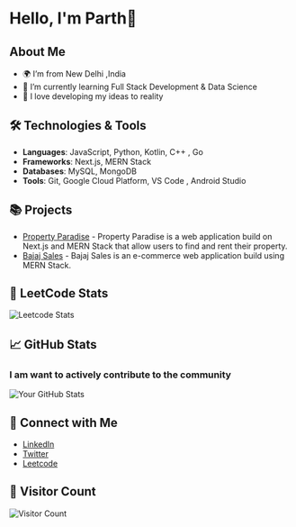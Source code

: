 # Hello, I'm Parth👋

## About Me
- 🌍 I’m from New Delhi ,India
- 🌱 I’m currently learning Full Stack Development & Data Science
- 💬 I love developing my ideas to reality

## 🛠️ Technologies & Tools
- **Languages**: JavaScript, Python, Kotlin, C++ , Go
- **Frameworks**: Next.js, MERN Stack 
- **Databases**: MySQL, MongoDB
- **Tools**: Git, Google Cloud Platform, VS Code , Android Studio

## 📚 Projects
- [Property Paradise](https://propertyparadise.vercel.app/) - Property Paradise is a web application build on Next.js and MERN Stack that allow users to find and rent their property.
- [Bajaj Sales](https://bajajsales.vercel.app/) - Bajaj Sales is an e-commerce web application build using MERN Stack.
  
## 🦙 LeetCode Stats
![Leetcode Stats](https://leetcard.jacoblin.cool/parth354)

## 📈 GitHub Stats
### I am want to actively contribute to the community
![Your GitHub Stats](https://github-readme-stats.vercel.app/api?username=parth354&show_icons=true&theme=radical)

## 🔗 Connect with Me
- [LinkedIn](https://www.linkedin.com/in/parth-bajaj-74a43720a/)
- [Twitter](https://twitter.com/_parthbajaj)
- [Leetcode](https://leetcode.com/u/Parth354/)

## 👥 Visitor Count
![Visitor Count](https://img.shields.io/badge/Visitors-0-blue)
